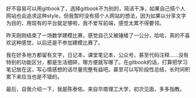  好不容易可以用gitbook了，选择gitbook不为别的，简洁干净，如果自己搭个人网站也会追求这种style，但我暂时没有搭个人网站的想法，因为如果以分享文字为目的，用现有的平台就足够啦，我不爱写前端，感觉太累不得要领。

 昨天刚刚结束了一场数学建模比赛，感觉自己又被锤矮了一公分，哈哈，真的不喜欢这种感觉，以后还是不参加建模比赛了。
 
 我在好多地方都留有文字，日记本，课堂笔记本，公众号，甚至代码注释......没有特别的功能区分，都是生活细碎，哪方便就写哪了。在gitbook的话，打算把学习笔记放在这，写心情感想的话尽量完整有益吧。甚至可以写阶段性总结，长时间积累下来应当也是不错的。
 
 最后，自我介绍一下，我是陈泰佑，来自华南理工大学，初次见面，多多指教。